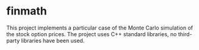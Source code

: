 # finmath
This project implements a particular case of the Monte Carlo simulation of the stock option prices.
The project uses C++ standard libraries, no third-party libraries have been used.
